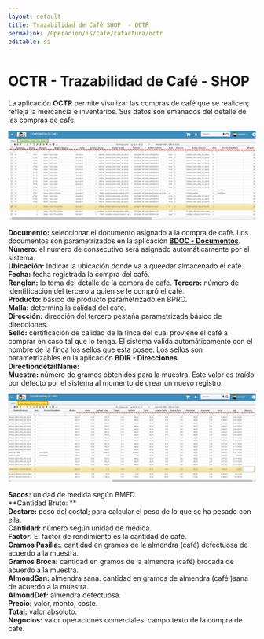 ```yaml
---
layout: default
title: Trazabilidad de Café SHOP  - OCTR
permalink: /Operacion/is/cafe/cafactura/octr
editable: si
---
```


# OCTR - Trazabilidad de Café - SHOP

La aplicación **OCTR** permite visulizar las compras de café que se realicen; refleja la mercancía e inventarios.  Sus datos son emanados del detalle de las compras de cafe.

![](octr1.png)

**Documento:** seleccionar el documento asignado a la compra de café. Los documentos son parametrizados en la aplicación [**BDOC - Documentos**](http://docs.oasiscom.com/Operacion/common/bsistema/bdoc).  
**Número:** el número de consecutivo será asignado automáticamente por el sistema.  
**Ubicación:** Indicar la ubicación donde va a queedar almacenado el café.  
**Fecha:** fecha registrada la compra del café.  
**Renglon:** lo toma del detalle de la compra de cafe.
**Tercero:** número de identificación del tercero a quien se le compró el café.  
**Producto:** básico de producto parametrizado en BPRO.  
**Malla:**  determina la calidad del cafe.  
**Dirección:** dirección del tercero pestaña parametrizada básico de direcciones.  
**Sello:** certificación de calidad de la finca del cual proviene el café a comprar en caso tal que lo tenga. El sistema valida automáticamente con el nombre de la finca los sellos que esta posee. Los sellos son parametrizables en la aplicación **BDIR - Direcciones**.  
**DirectiondetailName:**  
**Muestra:** número de gramos obtenidos para la muestra. Este valor es traído por defecto por el sistema al momento de crear un nuevo registro.  

![](octr2.png)  

**Sacos:** unidad de medida según BMED.  
**Cantidad Bruto: **  
**Destare:** peso del costal; para calcular el peso de lo que se ha pesado con ella.  
**Cantidad:** número según unidad de medida.  
**Factor:** El factor de rendimiento es la cantidad de café.  
**Gramos Pasilla:**.   cantidad en gramos de la almendra (café) defectuosa de acuerdo a la muestra.  
**Gramos Broca:**  cantidad en gramos de la almendra (café) brocada de acuerdo a la muestra.  
**AlmondSan:**  almendra sana. cantidad en gramos de almendra (café )sana de acuerdo a la muestra.  
**AlmondDef:**  almendra defectuosa.  
**Precio:**  valor, monto, coste.  
**Total:**  valor absoluto.  
**Negocios:** valor operaciones comerciales.  campo texto de la compra de cafe.




















 